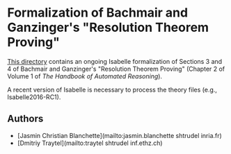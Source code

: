 # Formalization of Bachmair and Ganzinger's "Resolution Theorem Proving" #

[This directory](https://bitbucket.org/jasmin_blanchette/isafol/src/master/Bachmair_Ganzinger/)
contains an ongoing Isabelle formalization of Sections 3 and 4 of Bachmair and
Ganzinger's "Resolution Theorem Proving" (Chapter 2 of Volume 1 of _The
Handbook of Automated Reasoning_).

A recent version of Isabelle is necessary to process the theory files (e.g.,
Isabelle2016-RC1).

## Authors ##

* [Jasmin Christian Blanchette](mailto:jasmin.blanchette shtrudel inria.fr)
* [Dmitriy Traytel](mailto:traytel shtrudel inf.ethz.ch)
